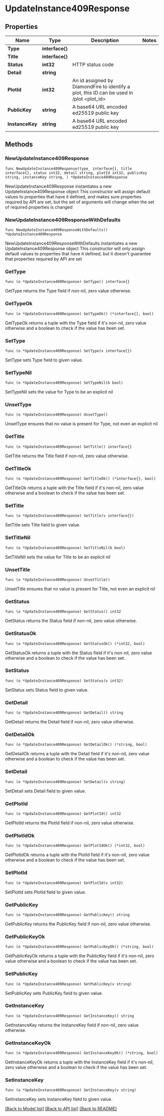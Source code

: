 # UpdateInstance409Response

## Properties

Name | Type | Description | Notes
------------ | ------------- | ------------- | -------------
**Type** | **interface{}** |  | 
**Title** | **interface{}** |  | 
**Status** | **int32** | HTTP status code | 
**Detail** | **string** |  | 
**PlotId** | **int32** | An id assigned by DiamondFire to identify a plot, this ID can be used in /plot &lt;plot_id&gt; | 
**PublicKey** | **string** | A base64 URL encoded ed25519 public key | 
**InstanceKey** | **string** | A base64 URL encoded ed25519 public key | 

## Methods

### NewUpdateInstance409Response

`func NewUpdateInstance409Response(type_ interface{}, title interface{}, status int32, detail string, plotId int32, publicKey string, instanceKey string, ) *UpdateInstance409Response`

NewUpdateInstance409Response instantiates a new UpdateInstance409Response object
This constructor will assign default values to properties that have it defined,
and makes sure properties required by API are set, but the set of arguments
will change when the set of required properties is changed

### NewUpdateInstance409ResponseWithDefaults

`func NewUpdateInstance409ResponseWithDefaults() *UpdateInstance409Response`

NewUpdateInstance409ResponseWithDefaults instantiates a new UpdateInstance409Response object
This constructor will only assign default values to properties that have it defined,
but it doesn't guarantee that properties required by API are set

### GetType

`func (o *UpdateInstance409Response) GetType() interface{}`

GetType returns the Type field if non-nil, zero value otherwise.

### GetTypeOk

`func (o *UpdateInstance409Response) GetTypeOk() (*interface{}, bool)`

GetTypeOk returns a tuple with the Type field if it's non-nil, zero value otherwise
and a boolean to check if the value has been set.

### SetType

`func (o *UpdateInstance409Response) SetType(v interface{})`

SetType sets Type field to given value.


### SetTypeNil

`func (o *UpdateInstance409Response) SetTypeNil(b bool)`

 SetTypeNil sets the value for Type to be an explicit nil

### UnsetType
`func (o *UpdateInstance409Response) UnsetType()`

UnsetType ensures that no value is present for Type, not even an explicit nil
### GetTitle

`func (o *UpdateInstance409Response) GetTitle() interface{}`

GetTitle returns the Title field if non-nil, zero value otherwise.

### GetTitleOk

`func (o *UpdateInstance409Response) GetTitleOk() (*interface{}, bool)`

GetTitleOk returns a tuple with the Title field if it's non-nil, zero value otherwise
and a boolean to check if the value has been set.

### SetTitle

`func (o *UpdateInstance409Response) SetTitle(v interface{})`

SetTitle sets Title field to given value.


### SetTitleNil

`func (o *UpdateInstance409Response) SetTitleNil(b bool)`

 SetTitleNil sets the value for Title to be an explicit nil

### UnsetTitle
`func (o *UpdateInstance409Response) UnsetTitle()`

UnsetTitle ensures that no value is present for Title, not even an explicit nil
### GetStatus

`func (o *UpdateInstance409Response) GetStatus() int32`

GetStatus returns the Status field if non-nil, zero value otherwise.

### GetStatusOk

`func (o *UpdateInstance409Response) GetStatusOk() (*int32, bool)`

GetStatusOk returns a tuple with the Status field if it's non-nil, zero value otherwise
and a boolean to check if the value has been set.

### SetStatus

`func (o *UpdateInstance409Response) SetStatus(v int32)`

SetStatus sets Status field to given value.


### GetDetail

`func (o *UpdateInstance409Response) GetDetail() string`

GetDetail returns the Detail field if non-nil, zero value otherwise.

### GetDetailOk

`func (o *UpdateInstance409Response) GetDetailOk() (*string, bool)`

GetDetailOk returns a tuple with the Detail field if it's non-nil, zero value otherwise
and a boolean to check if the value has been set.

### SetDetail

`func (o *UpdateInstance409Response) SetDetail(v string)`

SetDetail sets Detail field to given value.


### GetPlotId

`func (o *UpdateInstance409Response) GetPlotId() int32`

GetPlotId returns the PlotId field if non-nil, zero value otherwise.

### GetPlotIdOk

`func (o *UpdateInstance409Response) GetPlotIdOk() (*int32, bool)`

GetPlotIdOk returns a tuple with the PlotId field if it's non-nil, zero value otherwise
and a boolean to check if the value has been set.

### SetPlotId

`func (o *UpdateInstance409Response) SetPlotId(v int32)`

SetPlotId sets PlotId field to given value.


### GetPublicKey

`func (o *UpdateInstance409Response) GetPublicKey() string`

GetPublicKey returns the PublicKey field if non-nil, zero value otherwise.

### GetPublicKeyOk

`func (o *UpdateInstance409Response) GetPublicKeyOk() (*string, bool)`

GetPublicKeyOk returns a tuple with the PublicKey field if it's non-nil, zero value otherwise
and a boolean to check if the value has been set.

### SetPublicKey

`func (o *UpdateInstance409Response) SetPublicKey(v string)`

SetPublicKey sets PublicKey field to given value.


### GetInstanceKey

`func (o *UpdateInstance409Response) GetInstanceKey() string`

GetInstanceKey returns the InstanceKey field if non-nil, zero value otherwise.

### GetInstanceKeyOk

`func (o *UpdateInstance409Response) GetInstanceKeyOk() (*string, bool)`

GetInstanceKeyOk returns a tuple with the InstanceKey field if it's non-nil, zero value otherwise
and a boolean to check if the value has been set.

### SetInstanceKey

`func (o *UpdateInstance409Response) SetInstanceKey(v string)`

SetInstanceKey sets InstanceKey field to given value.



[[Back to Model list]](../README.md#documentation-for-models) [[Back to API list]](../README.md#documentation-for-api-endpoints) [[Back to README]](../README.md)


